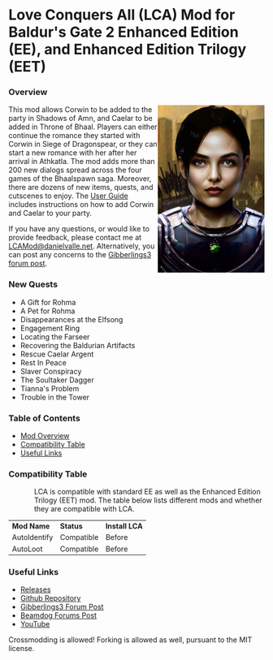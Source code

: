 # Love Conquers All (LCA) Mod for Baldur's Gate 2 Enhanced Edition (EE), and Enhanced Edition Trilogy (EET)

<a name="a_mod_overview"></a>
### Overview
<img align="right" src="XACORWIN.PNG">
<p>
This mod allows Corwin to be added to the party in Shadows of Amn, and Caelar to be added in Throne of Bhaal. Players can either continue the romance they started with Corwin in Siege of Dragonspear, or they can start a new romance with her after her arrival in Athkatla. The mod adds more than 200 new dialogs spread across the four games of the Bhaalspawn saga. Moreover, there are dozens of new items, quests, and cutscenes to enjoy. The <a href="User%20Guide.pdf" target="_blank">User Guide</a> includes instructions on how to add Corwin and Caelar to your party.   
</p>
<p>
If you have any questions, or would like to provide feedback, please contact me at <a href="mailto:LCAMod@danielvalle.net">LCAMod@danielvalle.net</a>. Alternatively, you can post any concerns to the <a href="https://www.gibberlings3.net/forums/topic/36832-announcing-love-conquers-all-lca-%E2%80%93-corwin-romance-mod-for-eet" target="_blank">Gibberlings3 forum post</a>.  
</p>

### New Quests
<ul>
	<li>A Gift for Rohma</li>
	<li>A Pet for Rohma</li>
	<li>Disappearances at the Elfsong</li>
	<li>Engagement Ring</li>
	<li>Locating the Farseer</li>
	<li>Recovering the Baldurian Artifacts</li>
	<li>Rescue Caelar Argent</li>
	<li>Rest In Peace</li>
	<li>Slaver Conspiracy</li>
	<li>The Soultaker Dagger</li>
	<li>Tianna's Problem</li>
	<li>Trouble in the Tower</li>
</ul>

### Table of Contents
- [Mod Overview](#a_mod_overview) 
- [Compatibility Table](#a_compatibility_table)
- [Useful Links](#a_useful_links) 

### Compatibility Table
<a name="a_compatibility_table"></a>
<p style="margin-left:10%;">
	LCA is compatible with standard EE as well as the Enhanced Edition Trilogy (EET) mod. The table below lists different mods and whether they are compatible with LCA.
	<table>
		<tr>
			<td><b>Mod Name</b></td>
			<td><b>Status</b></td>
			<td><b>Install LCA</b></td>
		</tr>
		<tr>
			<td>AutoIdentify</td>
			<td>Compatible</td>
			<td>Before</td>
		</tr>
		<tr>
			<td>AutoLoot</td>
			<td>Compatible</td>
			<td>Before</td>
		</tr>
	</table>
</p>

### Useful Links
<a name="a_useful_links"></a>

<ul>
	<li><a href="https://github.com/LCA-EET/LCA/releases">Releases</a></li>
	<li><a href="https://github.com/LCA-EET/LCA/blob/main">Github Repository</a></li>
	<li><a href="https://www.gibberlings3.net/forums/topic/36832-announcing-love-conquers-all-lca-%E2%80%93-corwin-romance-mod-for-eet">Gibberlings3 Forum Post</a></li>
	<li><a href="https://forums.beamdog.com/discussion/87688/announcing-love-conquers-all-lca-corwin-romance-mod-for-eet">Beamdog Forums Post</a></li>
	<li><a href="https://www.youtube.com/channel/UCuD4dw9zg2sK9M1jwStkzSg">YouTube</a></li>
	
</ul>
	
 Crossmodding is allowed! Forking is allowed as well, pursuant to the MIT license.
